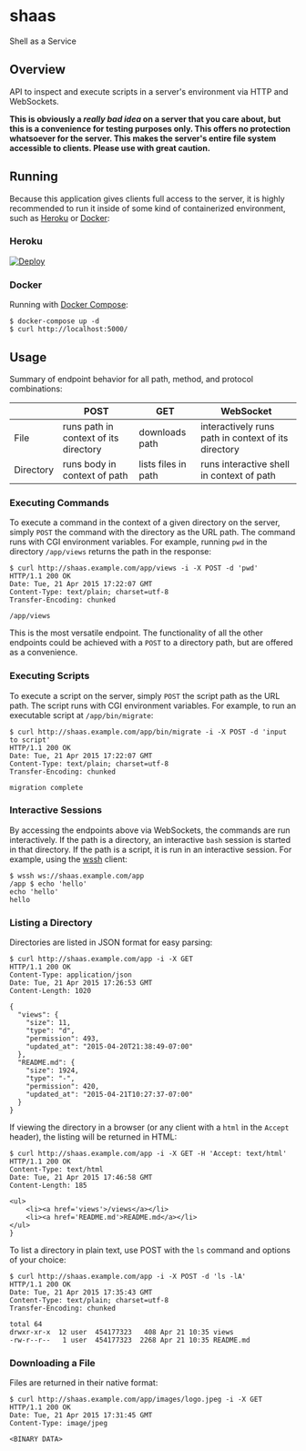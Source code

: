 # shaas
Shell as a Service

## Overview
API to inspect and execute scripts in a server's environment via HTTP and WebSockets.

**This is obviously a *really bad idea* on a server that you care about, but this is a convenience for testing purposes only. This offers no protection whatsoever for the server. This makes the server's entire file system accessible to clients. Please use with great caution.**

## Running

Because this application gives clients full access to the server, it is highly recommended to run it inside of some kind of containerized environment, such as [Heroku](http://www.heroku.com) or [Docker](https://www.docker.com/):

### Heroku

[![Deploy](https://www.herokucdn.com/deploy/button.png)](https://heroku.com/deploy?template=https://github.com/heroku/shaas)

### Docker

Running with [Docker Compose](https://docs.docker.com/compose):

    $ docker-compose up -d
    $ curl http://localhost:5000/

## Usage

Summary of endpoint behavior for all path, method, and protocol combinations:

|           |                 POST                  |         GET         |                      WebSocket                      |
|-----------|---------------------------------------|---------------------|-----------------------------------------------------|
| File      | runs path in context of its directory | downloads path      | interactively runs path in context of its directory |
| Directory | runs body in context of path          | lists files in path | runs interactive shell in context of path           |

### Executing Commands

To execute a command in the context of a given directory on the server, simply `POST` the command with the directory as the URL path. The command runs with CGI environment variables. For example, running `pwd` in the directory `/app/views` returns the path in the response:

    $ curl http://shaas.example.com/app/views -i -X POST -d 'pwd'
    HTTP/1.1 200 OK
    Date: Tue, 21 Apr 2015 17:22:07 GMT
    Content-Type: text/plain; charset=utf-8
    Transfer-Encoding: chunked

    /app/views

This is the most versatile endpoint. The functionality of all the other endpoints could be achieved with a `POST` to a directory path, but are offered as a convenience.

### Executing Scripts

To execute a script on the server, simply `POST` the script path as the URL path. The script runs with CGI environment variables. For example, to run an executable script at `/app/bin/migrate`:

    $ curl http://shaas.example.com/app/bin/migrate -i -X POST -d 'input to script'
    HTTP/1.1 200 OK
    Date: Tue, 21 Apr 2015 17:22:07 GMT
    Content-Type: text/plain; charset=utf-8
    Transfer-Encoding: chunked

    migration complete

### Interactive Sessions

By accessing the endpoints above via WebSockets, the commands are run interactively. If the path is a directory, an interactive `bash` session is started in that directory. If the path is a script, it is run in an interactive session. For example, using the [wssh](https://github.com/progrium/wssh) client:

    $ wssh ws://shaas.example.com/app
    /app $ echo 'hello'
    echo 'hello'
    hello

### Listing a Directory

Directories are listed in JSON format for easy parsing:


    $ curl http://shaas.example.com/app -i -X GET
    HTTP/1.1 200 OK
    Content-Type: application/json
    Date: Tue, 21 Apr 2015 17:26:53 GMT
    Content-Length: 1020

    {
      "views": {
        "size": 11,
        "type": "d",
        "permission": 493,
        "updated_at": "2015-04-20T21:38:49-07:00"
      },
      "README.md": {
        "size": 1924,
        "type": "-",
        "permission": 420,
        "updated_at": "2015-04-21T10:27:37-07:00"
      }
    }

If viewing the directory in a browser (or any client with a `html` in the `Accept` header), the listing will be returned in HTML:

    $ curl http://shaas.example.com/app -i -X GET -H 'Accept: text/html'
    HTTP/1.1 200 OK
    Content-Type: text/html
    Date: Tue, 21 Apr 2015 17:46:58 GMT
    Content-Length: 185

    <ul>
        <li><a href='views'>/views</a></li>
        <li><a href='README.md'>README.md</a></li>
    </ul>
    }

To list a directory in plain text, use POST with the `ls` command and options of your choice:

    $ curl http://shaas.example.com/app -i -X POST -d 'ls -lA'
    HTTP/1.1 200 OK
    Date: Tue, 21 Apr 2015 17:35:43 GMT
    Content-Type: text/plain; charset=utf-8
    Transfer-Encoding: chunked

    total 64
    drwxr-xr-x  12 user  454177323   408 Apr 21 10:35 views
    -rw-r--r--   1 user  454177323  2268 Apr 21 10:35 README.md

### Downloading a File

Files are returned in their native format:

    $ curl http://shaas.example.com/app/images/logo.jpeg -i -X GET
    HTTP/1.1 200 OK
    Date: Tue, 21 Apr 2015 17:31:45 GMT
    Content-Type: image/jpeg

    <BINARY DATA>
